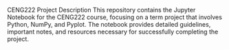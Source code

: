 CENG222 Project
Description
This repository contains the Jupyter Notebook for the CENG222 course, focusing on a term project that involves Python, NumPy, and Pyplot. The notebook provides detailed guidelines, important notes, and resources necessary for successfully completing the project.
